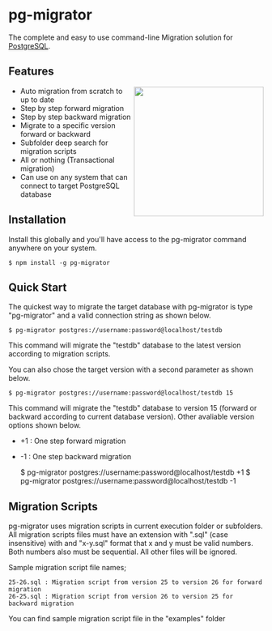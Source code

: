 pg-migrator
===========

The complete and easy to use command-line Migration solution for [PostgreSQL](http://www.postgresql.org/).

## Features

<img align="right" width="256" height="256" src="http://3.bp.blogspot.com/-IsgA8HsxwNw/UxlookvyH_I/AAAAAAAAUhI/TNysqLuoJ8o/s1600/pg-migrator.png">

  * Auto migration from scratch to up to date
  * Step by step forward migration
  * Step by step backward migration
  * Migrate to a specific version forward or backward
  * Subfolder deep search for migration scripts
  * All or nothing (Transactional migration)
  * Can use on any system that can connect to target PostgreSQL database


## Installation

Install this globally and you'll have access to the pg-migrator command anywhere on your system.

    $ npm install -g pg-migrator

## Quick Start

The quickest way to migrate the target database with pg-migrator is type "pg-migrator" and a valid connection string as shown below.

    $ pg-migrator postgres://username:password@localhost/testdb

This command will migrate the "testdb" database to the latest version according to migration scripts.

You can also chose the target version with a second parameter as shown below.

    $ pg-migrator postgres://username:password@localhost/testdb 15

This command will migrate the "testdb" database to version 15 (forward or backward according to current database version). Other avaliable version options shown below.

  * +1 : One step forward migration
  * -1 : One step backward migration

    $ pg-migrator postgres://username:password@localhost/testdb +1
    $ pg-migrator postgres://username:password@localhost/testdb -1

## Migration Scripts

pg-migrator uses migration scripts in current execution folder or subfolders. All migration scripts files must have an extension with ".sql" (case insensitive) with and "x-y.sql" format that x and y must be valid numbers. Both numbers also must be sequential. All other files will be ignored.

Sample migration script file names;
```
25-26.sql : Migration script from version 25 to version 26 for forward migration
26-25.sql : Migration script from version 26 to version 25 for backward migration
```

You can find sample migration script file in the "examples" folder
